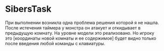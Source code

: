 # SibersTask

При выполнении возникла одна проблема решения которой я не нашла. После истечения таймера у монстра он атакует и откидывает в предыдущую комнату.
На уровне модели это реализовано. Но игроку это [координаты новой комнаты и ее содержимое] будет видно только после введения любой команды с клавиатуры.
